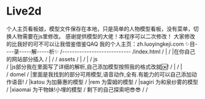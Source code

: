 # Live2d
个人主页看板娘，模型文件保存在本地，只是简单的人物模型看板，没有菜单，切换人物需要在js里修改。
感谢提供模型的大佬！本程序可以二次修改！
大家修改的比我好的可不可以让我借鉴借鉴QAQ
我的个人主页：zh.luoyingkeji.com
✨目----录-----解-----析✨
/----------------------------
/index.html
/       |
/       |在你自己的网站<body>部分插入 
/       |    <script src="https://eqcn.ajz.miesnfu.com/wp-content/plugins/wp-3d-pony/live2dw/lib/L2Dwidget.min.js"></script>
/            <script src="assets/js/index.js"></script>
/  assets
/       |
/       | 
/        js    
/         |js部分我在里面写了详细的解析,自己添加模型按照我的格式改就🆗!
/       |
/       |  
/        domel
/         |里面是我找到的部分可用模型,语音动作,全有.有能力的可以自己添加动作语音!
/           |katou 为加藤惠的模型
/           |rem 为雷姆的模型
/           |sagiri 为和泉纱雾的模型
/           |xiaomai 为干物妹!小埋的模型
/      剩下的自己探索吧😎😎
/
/
